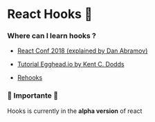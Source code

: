 # React Hooks 🎣

### Where can I learn hooks ? 

- [React Conf 2018 (explained by Dan Abramov)](https://www.youtube.com/watch?v=dpw9EHDh2bM&t=1663s)

- [Tutorial Egghead.io by Kent C. Dodds](https://egghead.io/lessons/react-test-react-components-that-use-react-hooks)

- [Rehooks](https://rehooks.com/#window-resizer)

### 🚨 Importante 🚨

Hooks is currently in the **alpha version** of react